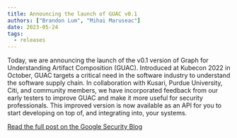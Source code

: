 ```yaml
---
title: Announcing the launch of GUAC v0.1
authors: ["Brandon Lum", "Mihai Maruseac"]
date: 2023-05-24
tags:
  - releases
---
```


Today, we are announcing the launch of the v0.1 version of Graph for Understanding Artifact Composition (GUAC).
Introduced at Kubecon 2022 in October, GUAC targets a critical need in the software industry to understand the software supply chain.
In collaboration with Kusari, Purdue University, Citi, and community members, we have incorporated feedback from our early testers to improve GUAC and make it more useful for security professionals.
This improved version is now available as an API for you to start developing on top of, and integrating into, your systems.

<a href="https://security.googleblog.com/2023/05/announcing-launch-of-guac-v01.html" class="button">Read
the full post on the Google Security Blog</a>


